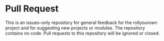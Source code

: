 <!--
SPDX-FileCopyrightText: 2022 Wilfred Nicoll <xyzroller@rollyourown.xyz>
SPDX-License-Identifier: CC-BY-SA-4.0
-->

# Pull Request

This is an issues-only repository for general feedback for the rollyourown project and for suggesting new projects or modules. The repository contains no code. Pull requests to this repository will be ignored or closed.
